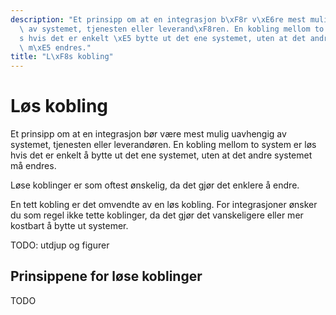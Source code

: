 ```yaml
---
description: "Et prinsipp om at en integrasjon b\xF8r v\xE6re mest mulig uavhengig\
  \ av systemet, tjenesten eller leverand\xF8ren. En kobling mellom to system er l\xF8\
  s hvis det er enkelt \xE5 bytte ut det ene systemet, uten at det andre systemet\
  \ m\xE5 endres."
title: "L\xF8s kobling"
---
```


# Løs kobling

Et prinsipp om at en integrasjon bør være mest mulig uavhengig av systemet, tjenesten eller leverandøren. En kobling mellom to system er løs hvis det er enkelt å bytte ut det ene systemet, uten at det andre systemet må endres.

Løse koblinger er som oftest ønskelig, da det gjør det enklere å endre.


En tett kobling er det omvendte av en løs kobling. For integrasjoner ønsker du som regel ikke tette koblinger, da det gjør det vanskeligere eller mer kostbart å bytte ut systemer.


TODO: utdjup og figurer


## Prinsippene for løse koblinger


TODO